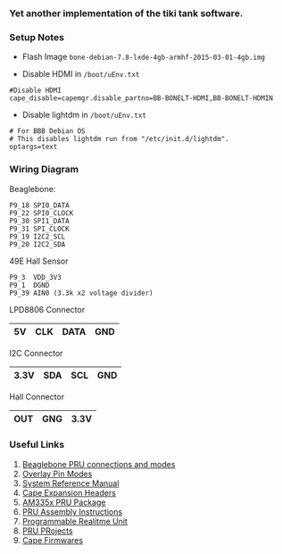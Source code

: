 ### Yet another implementation of the tiki tank software.

### Setup Notes

* Flash Image ```bone-debian-7.8-lxde-4gb-armhf-2015-03-01-4gb.img```

* Disable HDMI in ```/boot/uEnv.txt```
```
#Disable HDMI
cape_disable=capemgr.disable_partno=BB-BONELT-HDMI,BB-BONELT-HDMIN
```

* Disable lightdm in ```/boot/uEnv.txt```
```
# For BBB Debian OS
# This disables lightdm run from "/etc/init.d/lightdm".
optargs=text
```

### Wiring Diagram

Beaglebone:
```
P9_18 SPI0_DATA
P9_22 SPI0_CLOCK
P9_30 SPI1_DATA
P9_31 SPI_CLOCK
P9_19 I2C2_SCL
P9_20 I2C2_SDA
```

49E Hall Sensor
```
P9_3  VDD_3V3
P9_1  DGND
P9_39 AIN0 (3.3k x2 voltage divider)
```

LPD8806 Connector

| 5V | CLK | DATA | GND |
|----|-----|------|-----|

I2C Connector

| 3.3V | SDA | SCL | GND |
|------|-----|-----|-----|

Hall Connector

| OUT | GNG | 3.3V |
|-----|-----|------|

### Useful Links

1. [Beaglebone PRU connections and modes](http://elinux.org/Ti_AM33XX_PRUSSv2#PRU_to_external_peripherals)
1. [Overlay Pin Modes](https://github.com/cdsteinkuehler/beaglebone-universal-io/blob/master/cape-universal-00A0.dts)
1. [System Reference Manual](http://www.adafruit.com/datasheets/BBB_SRM.pdf)
1. [Cape Expansion Headers](http://elinux.org/Beagleboard:Cape_Expansion_Headers)
1. [AM335x PRU Package](https://github.com/rjw245/am335x_pru_package)
1. [PRU Assembly Instructions](http://processors.wiki.ti.com/index.php/PRU_Assembly_Instructions)
1. [Programmable Realitme Unit](http://processors.wiki.ti.com/index.php/Programmable_Realtime_Unit)
1. [PRU PRojects](http://processors.wiki.ti.com/index.php/PRU_Projects)
1. [Cape Firmwares](https://github.com/jadonk/cape-firmware)
